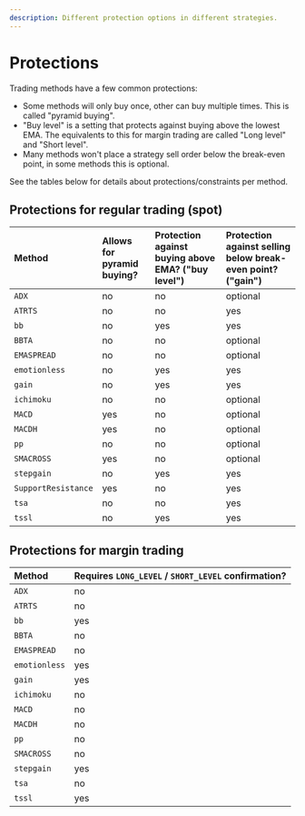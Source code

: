 ```yaml
---
description: Different protection options in different strategies.
---
```


# Protections

Trading methods have a few common protections:

* Some methods will only buy once, other can buy multiple times. This is called "pyramid buying".
* "Buy level" is a setting that protects against buying above the lowest EMA. The equivalents to this for margin trading are called "Long level" and "Short level".
* Many methods won't place a strategy sell order below the break-even point, in some methods this is optional.

See the tables below for details about protections/constraints per method.

## Protections for regular trading \(spot\)

| Method | Allows for pyramid buying? | Protection against buying above EMA? \("buy level"\) | Protection against selling below break-even point? \("gain"\) |
| :--- | :--- | :--- | :--- |
| `ADX` | no | no | optional |
| `ATRTS` | no | no | yes |
| `bb` | no | yes | yes |
| `BBTA` | no | no | optional |
| `EMASPREAD` | no | no | optional |
| `emotionless` | no | yes | yes |
| `gain` | no | yes | yes |
| `ichimoku` | no | no | optional |
| `MACD` | yes | no | optional |
| `MACDH` | yes | no | optional |
| `pp` | no | no | optional |
| `SMACROSS` | yes | no | optional |
| `stepgain` | no | yes | yes |
| `SupportResistance` | yes | no | yes |
| `tsa` | no | no | yes |
| `tssl` | no | yes | yes |

## Protections for margin trading

| Method | Requires `LONG_LEVEL` / `SHORT_LEVEL` confirmation? |
| :--- | :--- |
| `ADX` | no |
| `ATRTS` | no |
| `bb` | yes |
| `BBTA` | no |
| `EMASPREAD` | no |
| `emotionless` | yes |
| `gain` | yes |
| `ichimoku` | no |
| `MACD` | no |
| `MACDH` | no |
| `pp` | no |
| `SMACROSS` | no |
| `stepgain` | yes |
| `tsa` | no |
| `tssl` | yes |

